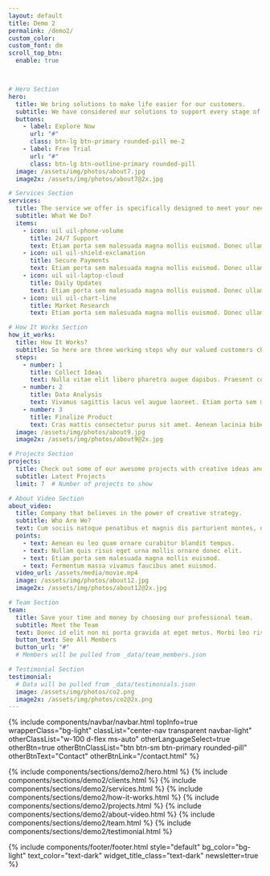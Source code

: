 ```yaml
---
layout: default
title: Demo 2
permalink: /demo2/
custom_color: 
custom_font: dm
scroll_top_btn:
  enable: true 



# Hero Section
hero:
  title: We bring solutions to make life easier for our customers.
  subtitle: We have considered our solutions to support every stage of your growth.
  buttons:
    - label: Explore Now
      url: "#"
      class: btn-lg btn-primary rounded-pill me-2
    - label: Free Trial
      url: "#"
      class: btn-lg btn-outline-primary rounded-pill
  image: /assets/img/photos/about7.jpg
  image2x: /assets/img/photos/about7@2x.jpg

# Services Section
services:
  title: The service we offer is specifically designed to meet your needs.
  subtitle: What We Do?
  items:
    - icon: uil uil-phone-volume
      title: 24/7 Support
      text: Etiam porta sem malesuada magna mollis euismod. Donec ullamcorper nulla non metus auctor fringilla.
    - icon: uil uil-shield-exclamation
      title: Secure Payments
      text: Etiam porta sem malesuada magna mollis euismod. Donec ullamcorper nulla non metus auctor fringilla.
    - icon: uil uil-laptop-cloud
      title: Daily Updates
      text: Etiam porta sem malesuada magna mollis euismod. Donec ullamcorper nulla non metus auctor fringilla.
    - icon: uil uil-chart-line
      title: Market Research
      text: Etiam porta sem malesuada magna mollis euismod. Donec ullamcorper nulla non metus auctor fringilla.

# How It Works Section
how_it_works:
  title: How It Works?
  subtitle: So here are three working steps why our valued customers choose us.
  steps:
    - number: 1
      title: Collect Ideas
      text: Nulla vitae elit libero pharetra augue dapibus. Praesent commodo cursus.
    - number: 2
      title: Data Analysis
      text: Vivamus sagittis lacus vel augue laoreet. Etiam porta sem malesuada magna.
    - number: 3
      title: Finalize Product
      text: Cras mattis consectetur purus sit amet. Aenean lacinia bibendum nulla sed.
  image: /assets/img/photos/about9.jpg
  image2x: /assets/img/photos/about9@2x.jpg

# Projects Section
projects:
  title: Check out some of our awesome projects with creative ideas and great design.
  subtitle: Latest Projects
  limit: 7  # Number of projects to show

# About Video Section
about_video:
  title: Company that believes in the power of creative strategy.
  subtitle: Who Are We?
  text: Cum sociis natoque penatibus et magnis dis parturient montes, nascetur ridiculus mus. Cras justo odio, dapibus ac facilisis in, egestas eget quam. Praesent commodo cursus magna, vel scelerisque nisl consectetur et.
  points:
    - text: Aenean eu leo quam ornare curabitur blandit tempus.
    - text: Nullam quis risus eget urna mollis ornare donec elit.
    - text: Etiam porta sem malesuada magna mollis euismod.
    - text: Fermentum massa vivamus faucibus amet euismod.
  video_url: /assets/media/movie.mp4
  image: /assets/img/photos/about12.jpg
  image2x: /assets/img/photos/about12@2x.jpg

# Team Section
team:
  title: Save your time and money by choosing our professional team.
  subtitle: Meet the Team
  text: Donec id elit non mi porta gravida at eget metus. Morbi leo risus, porta ac consectetur ac, vestibulum at eros tempus porttitor.
  button_text: See All Members
  button_url: "#"
  # Members will be pulled from _data/team_members.json

# Testimonial Section
testimonial:
  # Data will be pulled from _data/testimonials.json
  image: /assets/img/photos/co2.png
  image2x: /assets/img/photos/co2@2x.png
---
```

<div class="content-wrapper">
<!-- HEADER -->
{% include components/navbar/navbar.html 
    topInfo=true
    wrapperClass="bg-light"
    classList="center-nav transparent navbar-light"
    otherClassList="w-100 d-flex ms-auto"
    otherLanguageSelect=true
    otherBtn=true
    otherBtnClassList="btn btn-sm btn-primary rounded-pill"
    otherBtnText="Contact"
    otherBtnLink="/contact.html"
%}
<!-- /header -->

{% include components/sections/demo2/hero.html %}
{% include components/sections/demo2/clients.html %}
{% include components/sections/demo2/services.html %}
{% include components/sections/demo2/how-it-works.html %}
{% include components/sections/demo2/projects.html %}
{% include components/sections/demo2/about-video.html %}
{% include components/sections/demo2/team.html %}
{% include components/sections/demo2/testimonial.html %}

{% include components/footer/footer.html 
  style="default" 
  bg_color="bg-light"
  text_color="text-dark"
  widget_title_class="text-dark"
  newsletter=true
%}
</div>
